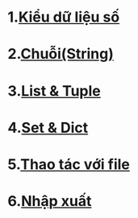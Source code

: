 # 1.[Kiểu dữ liệu số](./content/kieu_du_lieu_so.md)
# 2.[Chuỗi(String)](./content/string.md)
# 3.[List & Tuple](./content/list_tuple.md)
# 4.[Set & Dict](./content/set_dict.md)
# 5.[Thao tác với file](./content/thao_tac_voi_file.md)
# 6.[Nhập xuất](./content/nhap_xuat.md)
